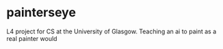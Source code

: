 # painterseye
 L4 project for CS at the University of Glasgow. Teaching an ai to paint as a real painter would
